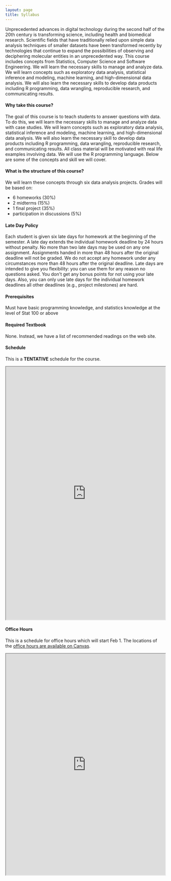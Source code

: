 ```yaml
---
layout: page
title: Syllabus
---
```


Unprecedented advances in digital technology during the second half of the 20th century is transforming science, including health and biomedical research. Scientific fields that have traditionally relied upon simple data analysis techniques of smaller datasets have been transformed recently by technologies that continue to expand the possibilities of observing and deciphering molecular entities in an unprecedented way. This course includes concepts from Statistics, Computer Science and Software Engineering. We will learn the necessary skills to manage and analyze data. We will learn concepts such as exploratory data analysis, statistical inference and modeling, machine learning, and high-dimensional data analysis. We will also learn the necessary skills to develop data products including R programming, data wrangling, reproducible research, and communicating results.

#### Why take this course?
The goal of this course is to teach students to answer questions with data. To do this, we will learn the necessary skills to manage and analyze data with case studies. We will learn concepts such as exploratory data analysis, statistical inference and modeling, machine learning, and high-dimensional data analysis. We will also learn the necessary skill to develop data products including R programming, data wrangling, reproducible research, and communicating results. All class material will be motivated with real life examples involving data. We will use the R programming language. Below are some of the concepts and skill we will cover. 

#### What is the structure of this course?
We will learn these concepts through six data analysis projects. Grades will be based on:

* 6 homeworks (30%)
* 2 midterms (15%)
* 1 final project (35%)
* participation in discussions (5%)


#### Late Day Policy

Each student is given six late days for homework at the beginning of the semester. A late day extends the individual homework deadline by 24 hours without penalty. No more than two late days may be used on any one assignment. Assignments handed in more than 48 hours after the original deadline will not be graded. We do not accept any homework under any circumstances more than 48 hours after the original deadline. Late days are intended to give you flexibility: you can use them for any reason no questions asked. You don't get any bonus points for not using your late days. Also, you can only use late days for the individual homework deadlines all other deadlines (e.g., project milestones) are hard.

#### Prerequisites
Must have basic programming knowledge, and statistics knowledge at the level of Stat 100 or above

#### Required Textbook
None. Instead, we have a list of recommended readings on the web site.

#### Schedule 

This is a **TENTATIVE** schedule for the course. 

<iframe src="https://docs.google.com/spreadsheets/d/1680EiDxX0SeOq2iNuQtKicHPgRKjq4K6AB28huL09SE/pubhtml?gid=0&single=true&amp;widget=true&amp;headers=false" width="100%" height="800"></iframe>

#### Office Hours

This is a schedule for office hours which will start Feb 1. The locations of the [office hours are available on Canvas](https://canvas.harvard.edu/courses/8329/discussion_topics/90678). 

<iframe src="https://docs.google.com/spreadsheets/d/1lX45-oOBzvCVGdFiEInJPCepQ5F9cd9MkbFHiC_hyHk/pubhtml?gid=0&amp;single=true&amp;widget=true&amp;headers=false" width="100%" height="700"></iframe>
